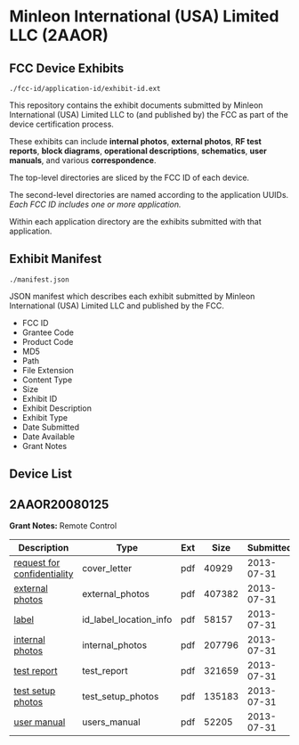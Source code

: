 # Minleon International (USA) Limited LLC (2AAOR)
## FCC Device Exhibits

```
./fcc-id/application-id/exhibit-id.ext
```

This repository contains the exhibit documents submitted by Minleon International (USA) Limited LLC to (and published by) the FCC as part of the device certification process.

These exhibits can include **internal photos**, **external photos**, **RF test reports**, **block diagrams**, **operational descriptions**, **schematics**, **user manuals**, and various **correspondence**.

The top-level directories are sliced by the FCC ID of each device.

The second-level directories are named according to the application UUIDs. *Each FCC ID includes one or more application.*

Within each application directory are the exhibits submitted with that application. 

## Exhibit Manifest

```
./manifest.json
```

JSON manifest which describes each exhibit submitted by Minleon International (USA) Limited LLC and published by the FCC.

- FCC ID
- Grantee Code
- Product Code
- MD5
- Path
- File Extension
- Content Type
- Size
- Exhibit ID
- Exhibit Description
- Exhibit Type
- Date Submitted
- Date Available
- Grant Notes

## Device List
## 2AAOR20080125
**Grant Notes:** Remote Control

| Description | Type | Ext | Size | Submitted | Available |
| ----------- | ---- | --- | ---- | --------- | --------- |
| [request for confidentiality](2AAOR20080125/058ebe7ed3558027deec72f5647bce7e/2029452.pdf) | cover_letter | pdf | 40929 | 2013-07-31 | 2013-07-31 |
| [external photos](2AAOR20080125/058ebe7ed3558027deec72f5647bce7e/2029453.pdf) | external_photos | pdf | 407382 | 2013-07-31 | 2013-07-31 |
| [label](2AAOR20080125/058ebe7ed3558027deec72f5647bce7e/2029455.pdf) | id_label_location_info | pdf | 58157 | 2013-07-31 | 2013-07-31 |
| [internal photos](2AAOR20080125/058ebe7ed3558027deec72f5647bce7e/2029454.pdf) | internal_photos | pdf | 207796 | 2013-07-31 | 2013-07-31 |
| [test report](2AAOR20080125/058ebe7ed3558027deec72f5647bce7e/2029456.pdf) | test_report | pdf | 321659 | 2013-07-31 | 2013-07-31 |
| [test setup photos](2AAOR20080125/058ebe7ed3558027deec72f5647bce7e/2029457.pdf) | test_setup_photos | pdf | 135183 | 2013-07-31 | 2013-07-31 |
| [user manual](2AAOR20080125/058ebe7ed3558027deec72f5647bce7e/2029458.pdf) | users_manual | pdf | 52205 | 2013-07-31 | 2013-07-31 |

